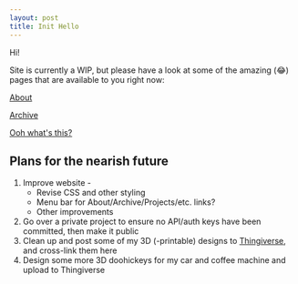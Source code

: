 ```yaml
---
layout: post
title: Init Hello
---
```


Hi! 

Site is currently a WIP, but please have a look at some of the amazing (😂) pages that are available to you right now:

[About](/about)

[Archive](/archive)

[Ooh what's this?](/404)

## Plans for the nearish future

1. Improve website -
    * Revise CSS and other styling
    * Menu bar for About/Archive/Projects/etc. links?
    * Other improvements
2. Go over a private project to ensure no API/auth keys have been committed, then make it public
3. Clean up and post some of my 3D (-printable) designs to [Thingiverse](https://www.thingiverse.com/), and cross-link them here
4. Design some more 3D doohickeys for my car and coffee machine and upload to Thingiverse